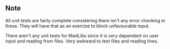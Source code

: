 ## Note

All unit tests are fairly complete considering there isn't any error checking in these. 
They will have that as an exercise to block unfavourable input.

There aren't any unit tests for MadLibs since it is very dependent on user input and reading from files.
Very awkward to test files and reading lines.
